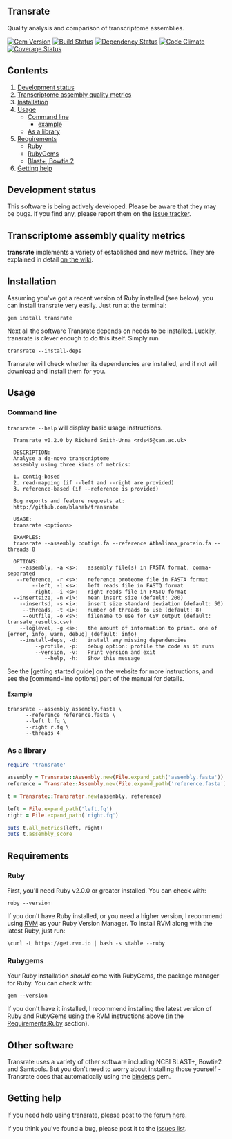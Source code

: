 Transrate
----

Quality analysis and comparison of transcriptome assemblies.

[![Gem Version](https://badge.fury.io/rb/transrate.png)][gem]
[![Build Status](https://secure.travis-ci.org/Blahah/transrate.png?branch=master)][travis]
[![Dependency Status](https://gemnasium.com/Blahah/transrate.png?travis)][gemnasium]
[![Code Climate](https://codeclimate.com/github/Blahah/transrate.png)][codeclimate]
[![Coverage Status](https://coveralls.io/repos/Blahah/transrate/badge.png?branch=master)][coveralls]

[gem]: https://badge.fury.io/rb/transrate
[travis]: https://travis-ci.org/Blahah/transrate
[gemnasium]: https://gemnasium.com/Blahah/transrate
[codeclimate]: https://codeclimate.com/github/Blahah/transrate
[coveralls]: https://coveralls.io/r/Blahah/transrate

## Contents

1. [Development status](https://github.com/Blahah/transrate#development-status)
2. [Transcriptome assembly quality metrics](https://github.com/Blahah/transrate#transcriptome-assembly-quality-metrics)
3. [Installation](https://github.com/Blahah/transrate#installation)
4. [Usage](https://github.com/Blahah/transrate#usage)
    - [Command line](https://github.com/Blahah/transrate#command-line)
        - [example](https://github.com/Blahah/transrate#example)
    - [As a library](https://github.com/Blahah/transrate#as-a-library)
5. [Requirements](https://github.com/Blahah/transrate#requirements)
    - [Ruby](https://github.com/Blahah/transrate#ruby)
    - [RubyGems](https://github.com/Blahah/transrate#rubygems)
    - [Blast+, Bowtie 2](https://github.com/Blahah/transrate#blast+-and-bowtie2)
6. [Getting help](https://github.com/Blahah/transrate#getting-help)

## Development status

This software is being actively developed. Please be aware that they may be bugs. If you find any, please report them on the [issue tracker](https://github.com/Blahah/transrate/issues).

## Transcriptome assembly quality metrics

**transrate** implements a variety of established and new metrics. They are explained in detail [on the wiki](https://github.com/Blahah/transrate/wiki/Transcriptome-assembly-quality-metrics).

## Installation

Assuming you've got a recent version of Ruby installed (see below), you can install transrate very easily. Just run at the terminal:

`gem install transrate`

Next all the software Transrate depends on needs to be installed. Luckily, transrate is clever enough to do this itself. Simply run

`transrate --install-deps`

Transrate will check whether its dependencies are installed, and if not will download and install them for you.

## Usage

### Command line

`transrate --help` will display basic usage instructions.

```
  Transrate v0.2.0 by Richard Smith-Unna <rds45@cam.ac.uk>

  DESCRIPTION:
  Analyse a de-novo transcriptome
  assembly using three kinds of metrics:

  1. contig-based
  2. read-mapping (if --left and --right are provided)
  3. reference-based (if --reference is provided)

  Bug reports and feature requests at:
  http://github.com/blahah/transrate

  USAGE:
  transrate <options>

  EXAMPLES:
  transrate --assembly contigs.fa --reference Athaliana_protein.fa --threads 8

  OPTIONS:
    --assembly, -a <s>:   assembly file(s) in FASTA format, comma-separated
   --reference, -r <s>:   reference proteome file in FASTA format
        --left, -l <s>:   left reads file in FASTQ format
       --right, -i <s>:   right reads file in FASTQ format
  --insertsize, -n <i>:   mean insert size (default: 200)
    --insertsd, -s <i>:   insert size standard deviation (default: 50)
     --threads, -t <i>:   number of threads to use (default: 8)
     --outfile, -o <s>:   filename to use for CSV output (default: transate_results.csv)
    --loglevel, -g <s>:   the amount of information to print. one of [error, info, warn, debug] (default: info)
    --install-deps, -d:   install any missing dependencies
         --profile, -p:   debug option: profile the code as it runs
         --version, -v:   Print version and exit
            --help, -h:   Show this message
```

See the [getting started guide] on the website for more instructions, and see the [command-line options] part of the manual for details.

#### Example

```
transrate --assembly assembly.fasta \
	  --reference reference.fasta \
	  --left l.fq \
	  --right r.fq \
	  --threads 4
```

### As a library

```ruby
require 'transrate'

assembly = Transrate::Assembly.new(File.expand_path('assembly.fasta'))
reference = Transrate::Assembly.new(File.expand_path('reference.fasta'))

t = Transrate::Transrater.new(assembly, reference)

left = File.expand_path('left.fq')
right = File.expand_path('right.fq')

puts t.all_metrics(left, right)
puts t.assembly_score
```

## Requirements

### Ruby

First, you'll need Ruby v2.0.0 or greater installed. You can check with:

`ruby --version`

If you don't have Ruby installed, or you need a higher version, I recommend using [RVM](http://rvm.io/) as your Ruby Version Manager. To install RVM along with the latest Ruby, just run:

`\curl -L https://get.rvm.io | bash -s stable --ruby`

### Rubygems

Your Ruby installation *should* come with RubyGems, the package manager for Ruby. You can check with:

`gem --version`

If you don't have it installed, I recommend installing the latest version of Ruby and RubyGems using the RVM instructions above (in the [Requirements:Ruby](https://github.com/Blahah/transrate#ruby) section).

## Other software

Transrate uses a variety of other software including NCBI BLAST+, Bowtie2 and Samtools. But you don't need to worry about installing those yourself - Transrate does that automatically using the [bindeps](https://github.com/Blahah/bindeps) gem.

## Getting help

If you need help using transrate, please post to the [forum here](https://groups.google.com/forum/#!forum/transrate-users).

If you think you've found a bug, please post it to the [issues list](https://github.com/Blahah/transrate/issues).
